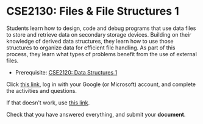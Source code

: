 # CSE2130: Files & File Structures 1

Students learn how to design, code and debug programs that use data files to store and retrieve data on secondary storage devices. Building on their knowledge of derived data structures, they learn how to use those structures to organize data for efficient file handling. As part of this process, they learn what types of problems benefit from the use of external files.

* Prerequisite: [CSE2120: Data Structures 1](CSE2120.md)

Click [this link](https://hub.callysto.ca/jupyter/hub/user-redirect/git-pull?repo=https%3A%2F%2Fgithub.com%2Fcallysto%2Fcurriculum-notebooks&branch=master&subPath=TechnologyStudies/ComputingScience/Courses/files-and-file-structures-1.ipynb&depth=1), log in with your Google (or Microsoft) account, and complete the activities and questions.

If that doesn't work, use [this link](https://www.misterhay.com/jupyterlite-misterhay/notebooks/?path=ComputingScience%2Fcomputing-science-10.ipynb).

Check that you have answered everything, and submit your **document**.
